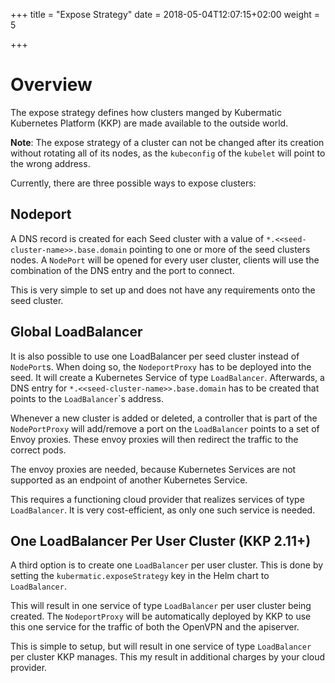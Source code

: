 +++
title = "Expose Strategy"
date = 2018-05-04T12:07:15+02:00
weight = 5

+++

# Overview

The expose strategy defines how clusters manged by Kubermatic Kubernetes Platform (KKP) are made available to the outside world.

**Note**: The expose strategy of a cluster can not be changed after its creation without rotating all
of its nodes, as the `kubeconfig` of the `kubelet` will point to the wrong address.

Currently, there are three possible ways to expose clusters:

## Nodeport

A DNS record is created for each Seed cluster with a value of `*.<<seed-cluster-name>>.base.domain`
pointing to one or more of the seed clusters nodes. A `NodePort` will be opened for every user
cluster, clients will use the combination of the DNS entry and the port to connect.

This is very simple to set up and does not have any requirements onto the seed cluster.

## Global LoadBalancer

It is also possible to use one LoadBalancer per seed cluster instead of `NodePort`s. When doing so,
the `NodeportProxy` has to be deployed into the seed. It will create a Kubernetes Service of type
`LoadBalancer`. Afterwards, a DNS entry for `*.<<seed-cluster-name>>.base.domain` has to be created
that points to the `LoadBalancer`\`s address.

Whenever a new cluster is added or deleted, a controller that is part of the `NodePortProxy` will
add/remove a port on the `LoadBalancer` points to a set of Envoy proxies. These envoy proxies will
then redirect the traffic to the correct pods.

The envoy proxies are needed, because Kubernetes Services are not supported as an endpoint of another
Kubernetes Service.

This requires a functioning cloud provider that realizes services of type `LoadBalancer`. It is very
cost-efficient, as only one such service is needed.

## One LoadBalancer Per User Cluster (KKP 2.11+)

A third option is to create one `LoadBalancer` per user cluster. This is done by setting the
`kubermatic.exposeStrategy` key in the Helm chart to `LoadBalancer`.

This will result in one service of type `LoadBalancer` per user cluster being created. The
`NodeportProxy` will be automatically deployed by KKP to use this one service for the
traffic of both the OpenVPN and the apiserver.

This is simple to setup, but will result in one service of type `LoadBalancer` per cluster
KKP manages. This my result in additional charges by your cloud provider.
